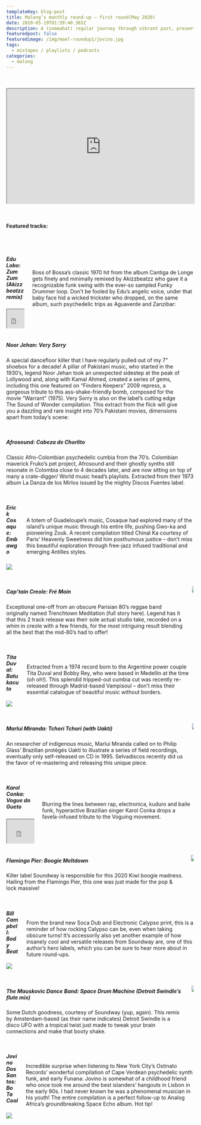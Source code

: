 ```yaml
---
templateKey: blog-post
title: Malong’s monthly round-up – first round(May 2020)
date: 2020-05-19T01:59:40.365Z
description: A (somewhat) regular journey through vibrant past, present, and future tunes in no particular order, preference of genre, or other purpose but to make you feel fine!
featuredpost: false
featuredimage: /img/mael-roundup1/jovino.jpg
tags:
  - mixtapes / playlists / podcasts
categories:
  - malong
---
```

<style>
.embed-container {
	position: relative;
	padding-bottom: 56.25%; /* 16:9 */
	padding-top: 25px;
	height: 0;
}
.embed-container iframe {
	position: absolute;
	top: 0;
	left: 0;
	width: 100%;
	height: 100%;
}
.got-text {
  align-items: center;
  display: flex;
}
.with-title {
  flex-direction: column;
}
</style>
<br>
<br>
<div class='embed-container'>
<iframe src="https://w.soundcloud.com/player/?url=https%3A//api.soundcloud.com/tracks/822003580&color=%23ff5500&auto_play=false&hide_related=false&show_comments=true&show_user=true&show_reposts=false&show_teaser=true&visual=true"></iframe><div><a href="https://soundcloud.com/the-asymetrics" title="The Asymetrics" target="_blank" style="color: #cccccc; text-decoration: none;">The Asymetrics</a> · <a href="https://soundcloud.com/the-asymetrics/malongs-monthly-round-up-1may-2020" title="Malong&#x27;s monthly round-up # 1(May 2020)" target="_blank" style="color: #cccccc; text-decoration: none;">Malong&#x27;s monthly round-up # 1(May 2020)</a></div>
</div>
<br>
<br>

#### Featured tracks:
<br>
<br>
<div class="columns">
  <div class="column">

   ##### Edu Lobo: Zum Zum (Akizzbeatzz remix)

  <div class='embed-container'>
    <iframe src='https://www.youtube.com/embed/60yazKWu6Wkl'></iframe>
  </div>
  </div>
  <div class="column got-text">
  Boss of Bossa’s classic 1970 hit from the album Cantiga de Longe gets finely and minimally remixed by Akizzbeatzz who gave it a recognizable funk swing with the ever-so sampled Funky Drummer loop.  Don’t be fooled by Edu’s angelic voice, under that baby face hid a wicked trickster who dropped, on the same album, such psychedelic trips as Aguaverde and Zanzibar:
  </div>
</div>
<br>

<div class="columns">
  <div class="column got-text">
  <div class="with-title">

  ##### Noor Jehan: Very Sorry
  A special dancefloor killer that I have regularly pulled out of my 7” shoebox for a decade! A pillar of Pakistani music, who started in the 1930’s, legend Noor Jehan took an unexpected sidestep at the peak of Lollywood and, along with Kamal Ahmed, created a series of gems, including this one featured on “Finders Keepers” 2009 repress, a gorgeous tribute to this ass-shake-friendly bomb, composed for the movie “Warrant” (1975).  Very Sorry is also on the label’s cutting edge The Sound of Wonder compilation. This extract from the flick will give you a dazzling and rare insight into 70’s Pakistani movies, dimensions apart from today’s scene:
  </div>
  </div>
  <div class="column">
    <div class='embed-container'>
    <iframe src='https://www.youtube.com/embed/KlSprUw6y0o'></iframe>
  </div>
  </div>
</div>
<br>

##### Afrosound: Cabeza de Chorlito
Classic Afro-Colombian psychedelic cumbia from the 70’s. Colombian maverick Fruko’s pet project, Afrosound and their ghostly synths still resonate in Colombia close to 4 decades later, and are now sitting on top of many a crate-digger/ World music head’s playlists. Extracted from their 1973 album La Danza de los Mirlos issued by the mighty Discos Fuentes label.
<br>
<br>
<div class="columns">
  <div class="column is-4">

  ##### Erick Cosaque: Embawgo

![](/img/mael-roundup1/erick-cosaque.jpg)

  </div>
  <div class="column got-text">
  A totem of Guadeloupe’s music, Cosaque had explored many of the island’s unique music through his entire life, pushing Gwo-ka and pioneering Zouk. A recent compilation titled Chinal Ka courtesy of Paris’ Heavenly Sweetness did him posthumous justice – don’t miss this beautiful exploration through free-jazz infused traditional and emerging Antilles styles.
  </div>
</div>
<br>
<div class="columns">
  <div class="column got-text">
  <div class="with-title">

  ##### Cap’tain Creole: Fré Moin
  Exceptional one-off  from an obscure Parisian 80’s reggae band originally named Trenchtown Meditation  (full story here). Legend has it that this 2 track release was their sole actual studio take, recorded on a whim in creole with a few friends, for the most intriguing result blending all the best that the mid-80’s had to offer!
  </div>
  </div>
  <div class="column is-4">

![](/img/mael-roundup1/captain-creole.png)

  </div>
</div>
<br>

<div class="columns">
  <div class="column is-4">

##### Tita Duval: Batukacuto

![](/img/mael-roundup1/tita-duval.jpg)

  </div>
  <div class="column got-text">
  Extracted from a 1974 record born to the Argentine power couple Tita Duval and Bobby Rey, who were based in Medellin at the time (oh oh!). This splendid tripped-out cumbia cut was recently re-released through Madrid-based Vampisoul – don’t miss their essential catalogue of beautiful music without borders.
  </div>
</div>
<br>
<div class="columns">
  <div class="column got-text">
  <div class="with-title">

  ##### Marlui Miranda: Tchori Tchori (with Uakti)
  An researcher of indigenous music, Marlui Miranda called on to Philip Glass’ Brazilian protégés Uakti to illustrate a series of field recordings, eventually only self-released on CD in 1995.  Selvadiscos recently did us the favor of re-mastering and releasing this unique piece.
  </div>
  </div>
  <div class="column is-4">

![](/img/mael-roundup1/marlui-miranda.jpg)

  </div>
</div>
<br>
<div class="columns">
  <div class="column">

  ##### Karol Conka: Vogue do Gueto

  <div class='embed-container'>
      <iframe src='https://www.youtube.com/embed/RokisLL29BM'></iframe>
    </div>
  </div>
  <div class="column got-text">
  Blurring the lines between rap, electronica, kuduro and baile funk, hyperactive Brazilian singer Karol Conka drops a favela-infused tribute to the Voguing movement.
  </div>
</div>
<br>
<div class="columns">
  <div class="column got-text">
  <div class="with-title">

  ##### Flamingo Pier: Boogie Meltdown
  Killer label Soundway is responsible for this 2020 Kiwi boogie madness. Hailing from the Flamingo Pier, this one was just made for the pop & lock massive!
  </div>
  </div>
  <div class="column is-4">

![](/img/mael-roundup1/flamingo-pier.jpg)

  </div>
</div>
<br>
<div class="columns">
  <div class="column is-4">

##### Bill Campbell: Body Beat

![](/img/mael-roundup1/bill-campbell.jpg)

  </div>
  <div class="column got-text">
  From the brand new Soca Dub and Electronic Calypso print, this is a reminder of how rocking Calypso can be, even when taking obscure turns! It’s accessorily also yet another example of how insanely cool and versatile releases from Soundway are, one of this author’s hero labels, which you can be sure to hear more about in future round-ups.
  </div>
</div>
<br>
<div class="columns">
  <div class="column got-text">
  <div class="with-title">

  ##### The Mauskovic Dance Band: Space Drum Machine (Detroit Swindle’s flute mix)
  Some Dutch goodness, courtesy of Soundway (yup, again). This remix by Amsterdam-based (as their name indicates) Detroit Swindle is a disco UFO with a tropical twist just made to tweak your brain connections and make that booty shake.
  </div>
  </div>
  <div class="column is-4">

![](/img/mael-roundup1/mauskovic-dance-band.jpg)

  </div>
</div>
<br>
<div class="columns">
  <div class="column is-4">

##### Jovino Dos Santos: Bo Ta Cool

![](/img/mael-roundup1/jovino.jpg)

  </div>
  <div class="column got-text">
Incredible surprise when listening to New York City’s Ostinato Records’ wonderful compilation of Cape Verdean psychedelic synth funk, and early Funana: Jovino is somewhat of a childhood friend who once took me around the best islanders’ hangouts in Lisbon in the early 90s. I had never known he was a phenomenal musician in his youth!
The entire compilation is a perfect follow-up to Analog Africa’s groundbreaking Space Echo album. Hot tip!
  </div>
</div>


<!--

##### Two columns
<div class="columns">
  <div class="column">
    First column
  </div>
  <div class="column">
    Second column
  </div>
</div>

-->
